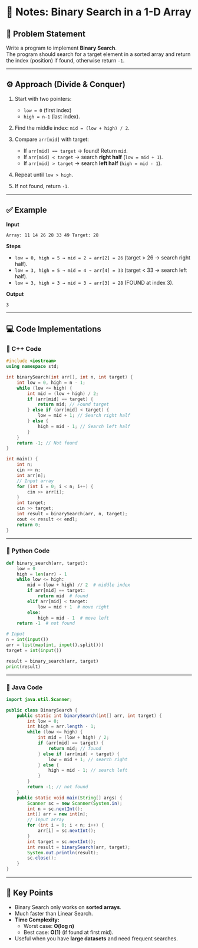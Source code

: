 # 📝 Notes: Binary Search in a 1-D Array

## 📌 Problem Statement

Write a program to implement **Binary Search**.  
The program should search for a target element in a sorted array and return the index (position) if found, otherwise return `-1`.

---

## ⚙️ Approach (Divide & Conquer)

1. Start with two pointers:
    - `low = 0` (first index)
    - `high = n-1` (last index).
2. Find the middle index: `mid = (low + high) / 2`.
3. Compare `arr[mid]` with target:
    
    - If `arr[mid] == target` → found! Return `mid`.
    - If `arr[mid] < target` → search **right half** (`low = mid + 1`).
    - If `arr[mid] > target` → search **left half** (`high = mid - 1`).
4. Repeat until `low > high`.
5. If not found, return `-1`.

---

## ✅ Example

**Input**

```
Array: 11 14 26 28 33 49 Target: 28
```

**Steps**

- `low = 0, high = 5 → mid = 2 → arr[2] = 26` (target > 26 → search right half).
- `low = 3, high = 5 → mid = 4 → arr[4] = 33` (target < 33 → search left half).
- `low = 3, high = 3 → mid = 3 → arr[3] = 28` (FOUND at index 3).

**Output**

```
3
```

---

## 💻 Code Implementations

### 🔹 C++ Code

```c++
#include <iostream>
using namespace std;

int binarySearch(int arr[], int n, int target) {
    int low = 0, high = n - 1;
    while (low <= high) {
        int mid = (low + high) / 2;
        if (arr[mid] == target) {
            return mid; // Found target
        } else if (arr[mid] < target) {
            low = mid + 1; // Search right half
        } else {
            high = mid - 1; // Search left half
        }
    }
    return -1; // Not found
}

int main() {
    int n;
    cin >> n;
    int arr[n];
    // Input array
    for (int i = 0; i < n; i++) {
        cin >> arr[i];
    }
    int target;
    cin >> target;
    int result = binarySearch(arr, n, target);
    cout << result << endl;
    return 0;
}

```

---

### 🔹 Python Code

```python
def binary_search(arr, target):
    low = 0
    high = len(arr) - 1
    while low <= high:
        mid = (low + high) // 2  # middle index
        if arr[mid] == target:
            return mid  # found
        elif arr[mid] < target:
            low = mid + 1  # move right
        else:
            high = mid - 1  # move left
    return -1  # not found

# Input
n = int(input())
arr = list(map(int, input().split()))
target = int(input())

result = binary_search(arr, target)
print(result)

```

---

### 🔹 Java Code

```java
import java.util.Scanner;

public class BinarySearch {
    public static int binarySearch(int[] arr, int target) {
        int low = 0;
        int high = arr.length - 1;
        while (low <= high) {
            int mid = (low + high) / 2;
            if (arr[mid] == target) {
                return mid; // found
            } else if (arr[mid] < target) {
                low = mid + 1; // search right
            } else {
                high = mid - 1; // search left
            }
        }
        return -1; // not found
    }
    public static void main(String[] args) {
        Scanner sc = new Scanner(System.in);
        int n = sc.nextInt();
        int[] arr = new int[n];
        // Input array
        for (int i = 0; i < n; i++) {
            arr[i] = sc.nextInt();
        }
        int target = sc.nextInt();
        int result = binarySearch(arr, target);
        System.out.println(result);
        sc.close();
    }
}

```

---

## 🎯 Key Points

- Binary Search only works on **sorted arrays**.
- Much faster than Linear Search.
- **Time Complexity:**
    - Worst case: **O(log n)**
    - Best case: **O(1)** (if found at first mid).
- Useful when you have **large datasets** and need frequent searches.